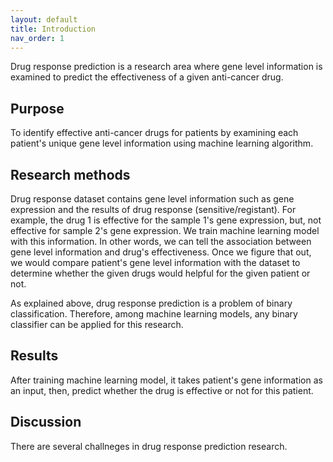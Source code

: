 ```yaml
---
layout: default
title: Introduction
nav_order: 1
---
```


Drug response prediction is a research area where gene level information is examined to predict the effectiveness of a given anti-cancer drug.

## Purpose

To identify effective anti-cancer drugs for patients by examining each patient's unique gene level information using machine learning algorithm.

## Research methods

Drug response dataset contains gene level information such as gene expression and the results of drug response (sensitive/registant). For example, the drug 1 is effective for the sample 1's gene expression, but, not effective for sample 2's gene expression. We train machine learning model with this information. In other words, we can tell the association between gene level information and drug's effectiveness. Once we figure that out, we would compare patient's gene level information with the dataset to determine whether the given drugs would helpful for the given patient or not.

As explained above, drug response prediction is a problem of binary classification. Therefore, among machine learning models, any binary classifier can be applied for this research.

## Results

After training machine learning model, it takes patient's gene information as an input, then, predict whether the drug is effective or not for this patient.

## Discussion

There are several challneges in drug response prediction research. 
